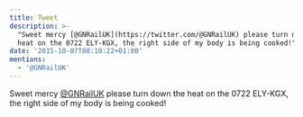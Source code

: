 ```yaml
---
title: Tweet
description: >-
  "Sweet mercy [@GNRailUK](https://twitter.com/@GNRailUK) please turn down the
  heat on the 0722 ELY-KGX, the right side of my body is being cooked!"
date: '2015-10-07T08:10:22+01:00'
mentions:
  - '@GNRailUK'
---
```

Sweet mercy [@GNRailUK](https://twitter.com/@GNRailUK) please turn down the heat on the 0722 ELY-KGX, the right side of my body is being cooked!
